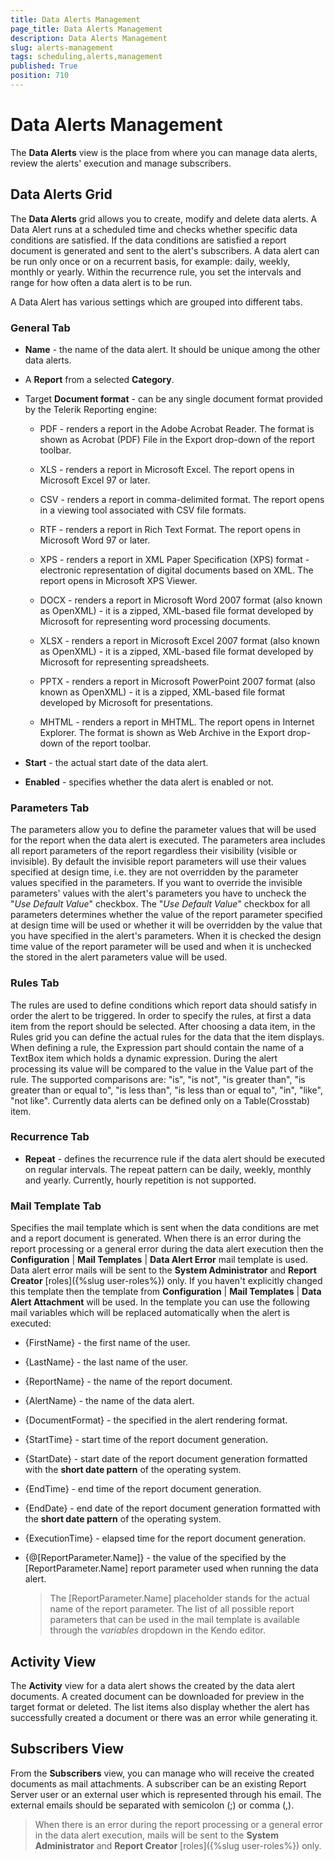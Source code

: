 ```yaml
---
title: Data Alerts Management
page_title: Data Alerts Management
description: Data Alerts Management
slug: alerts-management
tags: scheduling,alerts,management
published: True
position: 710
---
```


# Data Alerts Management

The **Data Alerts** view is the place from where you can manage data alerts, review the alerts' execution and manage subscribers.

## Data Alerts Grid

The **Data Alerts** grid allows you to create, modify and delete data alerts.
A Data Alert runs at a scheduled time and checks whether specific data conditions are satisfied. If the data conditions are satisfied a report document is generated and sent to the alert's subscribers. A data alert can be run only once or on a recurrent basis, for example: daily, weekly, monthly or yearly. Within the recurrence rule, you set the intervals and range for how often a data alert is to be run.

A Data Alert has various settings which are grouped into different tabs. 

### General Tab

-   **Name** - the name of the data alert. It should be unique among the other data alerts.

-   A **Report** from a selected **Category**.

-   Target **Document format** - can be any single document format provided by the Telerik Reporting engine:

    -   PDF - renders a report in the Adobe Acrobat Reader. The format is shown as Acrobat (PDF) File in the Export drop-down of the report toolbar.

    -   XLS - renders a report in Microsoft Excel. The report opens in Microsoft Excel 97 or later.

    -   CSV - renders a report in comma-delimited format. The report opens in a viewing tool associated with CSV file formats.

    -   RTF - renders a report in Rich Text Format. The report opens in Microsoft Word 97 or later.

    -   XPS - renders a report in XML Paper Specification (XPS) format - electronic representation of digital documents based on XML. The report opens in Microsoft XPS Viewer.

    -   DOCX - renders a report in Microsoft Word 2007 format (also known as OpenXML) - it is a zipped, XML-based file format developed by Microsoft for representing word processing documents.

    -   XLSX - renders a report in Microsoft Excel 2007 format (also known as OpenXML) - it is a zipped, XML-based file format developed by Microsoft for representing spreadsheets.

    -   PPTX - renders a report in Microsoft PowerPoint 2007 format (also known as OpenXML) - it is a zipped, XML-based file format developed by Microsoft for presentations.

    -   MHTML - renders a report in MHTML. The report opens in Internet Explorer. The format is shown as Web Archive in the Export drop-down of the report toolbar.

-   **Start** - the actual start date of the data alert.

-   **Enabled** - specifies whether the data alert is enabled or not.

### Parameters Tab

The parameters allow you to define the parameter values that will be used for the report when the data alert is executed. The parameters area includes all report parameters of the report regardless their visibility (visible or invisible). By default the invisible report parameters will use their values specified at design time, i.e. they are not overridden by the parameter values  specified in the parameters. If you want to override the invisible parameters' values with the alert's parameters you have to uncheck the "*Use Default Value*" checkbox.
The "*Use Default Value*" checkbox for all parameters determines whether the value of the report parameter specified at design time will be used or whether it will be overridden by the value that you have specified in the alert's parameters. When it is checked the design time value of the report parameter will be used and when it is unchecked the stored in the alert parameters value will be used.

### Rules Tab

The rules are used to define conditions which report data should satisfy in order the alert to be triggered. In order to specify the rules, at first a data item from the report should be selected. After choosing a data item, in the Rules grid you can define the actual rules for the data that the item displays. When defining a rule, the Expression part should contain the name of a TextBox item which holds a dynamic expression. During the alert processing its value will be compared to the value in the Value part of the rule. The supported comparisons are: "is", "is not", "is greater than", "is greater than or equal to", "is less than", "is less than or equal to", "in", "like", "not like". Currently data alerts can be defined only on a Table(Crosstab) item.

### Recurrence Tab

-   **Repeat** - defines the recurrence rule if the data alert should be executed on regular intervals. The repeat pattern can be daily, weekly, monthly and yearly. Currently, hourly repetition is not supported.

### Mail Template Tab

Specifies the mail template which is sent when the data conditions are met and a report document is generated. When there is an error during the report processing or a general error during the data alert execution then the **Configuration** | **Mail Templates** | **Data Alert Error** mail template is used. Data alert error mails will be sent to the **System Administrator** and **Report Creator** [roles]({%slug user-roles%}) only.
If you haven't explicitly changed this template then the template from **Configuration** | **Mail Templates** | **Data Alert Attachment** will be used.
In the template you can use the following mail variables which will be replaced automatically when the alert is executed:

-   {FirstName} - the first name of the user.

-   {LastName} - the last name of the user.

-   {ReportName} - the name of the report document.

-   {AlertName} - the name of the data alert.

-   {DocumentFormat} - the specified in the alert rendering format.

-   {StartTime} - start time of the report document generation.

-   {StartDate} - start date of the report document generation formatted with the **short date pattern** of the operating system.

-   {EndTime} - end time of the report document generation.

-   {EndDate} - end date of the report document generation formatted with the **short date pattern** of the operating system.

-   {ExecutionTime} - elapsed time for the report document generation.

-   {@\[ReportParameter.Name\]} - the value of the specified by the \[ReportParameter.Name\] report parameter used when running the data alert.
	> The \[ReportParameter.Name\] placeholder stands for the actual name of the report parameter. The list of all possible report parameters that can be used in the mail template is available through the *variables* dropdown in the Kendo editor.

## Activity View

The **Activity** view for a data alert shows the created by the data alert documents. A created document can be downloaded for preview in the target format or deleted. The list items also display whether the alert has successfully created a document or there was an error while generating it.

## Subscribers View

From the **Subscribers** view, you can manage who will receive the created documents as mail attachments. A subscriber can be an existing Report Server user or an external user which is represented through his email. The external emails should be separated with semicolon (;) or comma (,).
> When there is an error during the report processing or a general error in the data alert execution, mails will be sent to the **System Administrator** and **Report Creator** [roles]({%slug user-roles%}) only.
